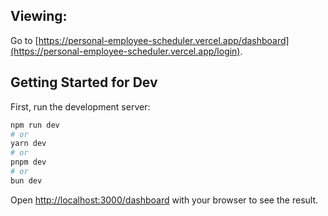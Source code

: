 ## Viewing: 
Go to [https://personal-employee-scheduler.vercel.app/dashboard](https://personal-employee-scheduler.vercel.app/login).

## Getting Started for Dev

First, run the development server:

```bash
npm run dev
# or
yarn dev
# or
pnpm dev
# or
bun dev
```

Open [http://localhost:3000/dashboard](http://localhost:3000/dashboard) with your browser to see the result.
